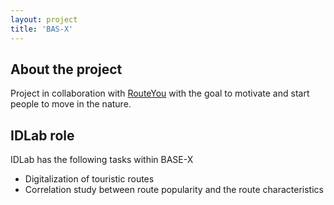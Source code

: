 ```yaml
---
layout: project
title: 'BAS-X'
---
```


## About the project

Project in collaboration with [RouteYou](https://www.routeyou.com/) with the goal to motivate and start people to move in the nature.

## IDLab role

IDLab has the following tasks within BASE-X

- Digitalization of touristic routes
- Correlation study between route popularity and the route characteristics
